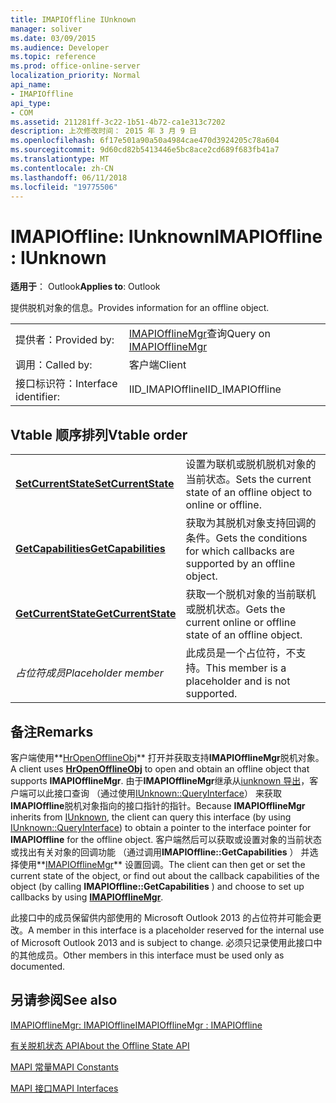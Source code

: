 ```yaml
---
title: IMAPIOffline IUnknown
manager: soliver
ms.date: 03/09/2015
ms.audience: Developer
ms.topic: reference
ms.prod: office-online-server
localization_priority: Normal
api_name:
- IMAPIOffline
api_type:
- COM
ms.assetid: 211281ff-3c22-1b51-4b72-ca1e313c7202
description: 上次修改时间： 2015 年 3 月 9 日
ms.openlocfilehash: 6f17e501a90a50a4984cae470d3924205c78a604
ms.sourcegitcommit: 9d60cd82b5413446e5bc8ace2cd689f683fb41a7
ms.translationtype: MT
ms.contentlocale: zh-CN
ms.lasthandoff: 06/11/2018
ms.locfileid: "19775506"
---
```

# <a name="imapioffline--iunknown"></a><span data-ttu-id="8d119-103">IMAPIOffline: IUnknown</span><span class="sxs-lookup"><span data-stu-id="8d119-103">IMAPIOffline : IUnknown</span></span>

  
  
<span data-ttu-id="8d119-104">**适用于**： Outlook</span><span class="sxs-lookup"><span data-stu-id="8d119-104">**Applies to**: Outlook</span></span> 
  
<span data-ttu-id="8d119-105">提供脱机对象的信息。</span><span class="sxs-lookup"><span data-stu-id="8d119-105">Provides information for an offline object.</span></span>
  
|||
|:-----|:-----|
|<span data-ttu-id="8d119-106">提供者：</span><span class="sxs-lookup"><span data-stu-id="8d119-106">Provided by:</span></span>  <br/> |<span data-ttu-id="8d119-107">[IMAPIOfflineMgr](imapiofflinemgrimapioffline.md)查询</span><span class="sxs-lookup"><span data-stu-id="8d119-107">Query on [IMAPIOfflineMgr](imapiofflinemgrimapioffline.md)</span></span> <br/> |
|<span data-ttu-id="8d119-108">调用：</span><span class="sxs-lookup"><span data-stu-id="8d119-108">Called by:</span></span>  <br/> |<span data-ttu-id="8d119-109">客户端</span><span class="sxs-lookup"><span data-stu-id="8d119-109">Client</span></span>  <br/> |
|<span data-ttu-id="8d119-110">接口标识符：</span><span class="sxs-lookup"><span data-stu-id="8d119-110">Interface identifier:</span></span>  <br/> |<span data-ttu-id="8d119-111">IID_IMAPIOffline</span><span class="sxs-lookup"><span data-stu-id="8d119-111">IID_IMAPIOffline</span></span>  <br/> |
   
## <a name="vtable-order"></a><span data-ttu-id="8d119-112">Vtable 顺序排列</span><span class="sxs-lookup"><span data-stu-id="8d119-112">Vtable order</span></span>

|||
|:-----|:-----|
|<span data-ttu-id="8d119-113">**[SetCurrentState](imapioffline-setcurrentstate.md)**</span><span class="sxs-lookup"><span data-stu-id="8d119-113">**[SetCurrentState](imapioffline-setcurrentstate.md)**</span></span> <br/> |<span data-ttu-id="8d119-114">设置为联机或脱机脱机对象的当前状态。</span><span class="sxs-lookup"><span data-stu-id="8d119-114">Sets the current state of an offline object to online or offline.</span></span>  <br/> |
|<span data-ttu-id="8d119-115">**[GetCapabilities](imapioffline-getcapabilities.md)**</span><span class="sxs-lookup"><span data-stu-id="8d119-115">**[GetCapabilities](imapioffline-getcapabilities.md)**</span></span> <br/> |<span data-ttu-id="8d119-116">获取为其脱机对象支持回调的条件。</span><span class="sxs-lookup"><span data-stu-id="8d119-116">Gets the conditions for which callbacks are supported by an offline object.</span></span>  <br/> |
|<span data-ttu-id="8d119-117">**[GetCurrentState](imapioffline-getcurrentstate.md)**</span><span class="sxs-lookup"><span data-stu-id="8d119-117">**[GetCurrentState](imapioffline-getcurrentstate.md)**</span></span> <br/> |<span data-ttu-id="8d119-118">获取一个脱机对象的当前联机或脱机状态。</span><span class="sxs-lookup"><span data-stu-id="8d119-118">Gets the current online or offline state of an offline object.</span></span>  <br/> |
| <span data-ttu-id="8d119-119">*占位符成员*</span><span class="sxs-lookup"><span data-stu-id="8d119-119">*Placeholder member*</span></span>  <br/> |<span data-ttu-id="8d119-120">此成员是一个占位符，不支持。</span><span class="sxs-lookup"><span data-stu-id="8d119-120">This member is a placeholder and is not supported.</span></span>  <br/> |
   
## <a name="remarks"></a><span data-ttu-id="8d119-121">备注</span><span class="sxs-lookup"><span data-stu-id="8d119-121">Remarks</span></span>

<span data-ttu-id="8d119-122">客户端使用**[HrOpenOfflineObj](hropenofflineobj.md)** 打开并获取支持**IMAPIOfflineMgr**脱机对象。</span><span class="sxs-lookup"><span data-stu-id="8d119-122">A client uses **[HrOpenOfflineObj](hropenofflineobj.md)** to open and obtain an offline object that supports **IMAPIOfflineMgr**.</span></span> <span data-ttu-id="8d119-123">由于**IMAPIOfflineMgr**继承从[iunknown 导出](http://msdn.microsoft.com/zh-cn/library/ms680509%28v=VS.85%29.aspx)，客户端可以此接口查询 （通过使用[IUnknown::QueryInterface](http://msdn.microsoft.com/zh-cn/library/ms682521%28v=VS.85%29.aspx)） 来获取**IMAPIOffline**脱机对象指向的接口指针的指针。</span><span class="sxs-lookup"><span data-stu-id="8d119-123">Because **IMAPIOfflineMgr** inherits from [IUnknown](http://msdn.microsoft.com/zh-cn/library/ms680509%28v=VS.85%29.aspx), the client can query this interface (by using [IUnknown::QueryInterface](http://msdn.microsoft.com/zh-cn/library/ms682521%28v=VS.85%29.aspx)) to obtain a pointer to the interface pointer for **IMAPIOffline** for the offline object.</span></span> <span data-ttu-id="8d119-124">客户端然后可以获取或设置对象的当前状态或找出有关对象的回调功能 （通过调用**IMAPIOffline::GetCapabilities** ） 并选择使用**[IMAPIOfflineMgr](imapiofflinemgrimapioffline.md)** 设置回调。</span><span class="sxs-lookup"><span data-stu-id="8d119-124">The client can then get or set the current state of the object, or find out about the callback capabilities of the object (by calling **IMAPIOffline::GetCapabilities** ) and choose to set up callbacks by using **[IMAPIOfflineMgr](imapiofflinemgrimapioffline.md)**.</span></span> 
  
<span data-ttu-id="8d119-125">此接口中的成员保留供内部使用的 Microsoft Outlook 2013 的占位符并可能会更改。</span><span class="sxs-lookup"><span data-stu-id="8d119-125">A member in this interface is a placeholder reserved for the internal use of Microsoft Outlook 2013 and is subject to change.</span></span> <span data-ttu-id="8d119-126">必须只记录使用此接口中的其他成员。</span><span class="sxs-lookup"><span data-stu-id="8d119-126">Other members in this interface must be used only as documented.</span></span> 
  
## <a name="see-also"></a><span data-ttu-id="8d119-127">另请参阅</span><span class="sxs-lookup"><span data-stu-id="8d119-127">See also</span></span>



[<span data-ttu-id="8d119-128">IMAPIOfflineMgr: IMAPIOffline</span><span class="sxs-lookup"><span data-stu-id="8d119-128">IMAPIOfflineMgr : IMAPIOffline</span></span>](imapiofflinemgrimapioffline.md)


[<span data-ttu-id="8d119-129">有关脱机状态 API</span><span class="sxs-lookup"><span data-stu-id="8d119-129">About the Offline State API</span></span>](about-the-offline-state-api.md)
  
[<span data-ttu-id="8d119-130">MAPI 常量</span><span class="sxs-lookup"><span data-stu-id="8d119-130">MAPI Constants</span></span>](mapi-constants.md)
  
[<span data-ttu-id="8d119-131">MAPI 接口</span><span class="sxs-lookup"><span data-stu-id="8d119-131">MAPI Interfaces</span></span>](mapi-interfaces.md)

